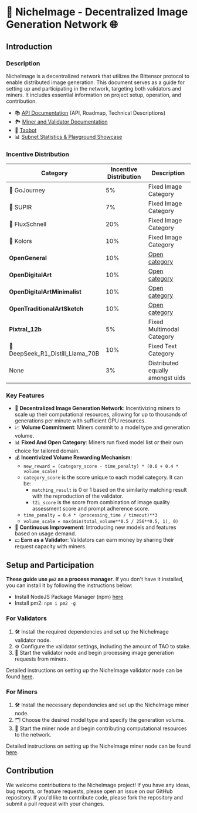 

# 🎨 NicheImage - Decentralized Image Generation Network 🌐

## Introduction

### Description
NicheImage is a decentralized network that utilizes the Bittensor protocol to enable distributed image generation. This document serves as a guide for setting up and participating in the network, targeting both validators and miners. It includes essential information on project setup, operation, and contribution.

- 📚 [API Documentation](https://docs.nichetensor.com) (API, Roadmap, Technical Descriptions)
- 🏞️ [Miner and Validator Documentation](https://chestnut-radar-416.notion.site/SN23-SocialTensor-Docs-75202763e797465b88f4d395cb1a14ef)
- 🤖 [Taobot](https://interact.tao.bot/social-tensor)
- 📊 [Subnet Statistics & Playground Showcase](https://studio.nichetensor.com/)

### Incentive Distribution

| Category        | Incentive Distribution | Description                                                                                                        |
|-----------------|------------------------|--------------------------------------------------------------------------------------------------------------------|
| 🧭 GoJourney       | 5%                     | Fixed Image Category                                                                                        |
| 🌟 SUPIR    | 7%                     | Fixed Image Category |
| 🌟 FluxSchnell | 20% | Fixed Image Category |
| 🌟 Kolors | 10% | Fixed Image Category |
| **OpenGeneral** | 10% | [Open category](/docs/open_category_reward_mechanism.md) |
| **OpenDigitalArt** | 10% | [Open category](/docs/open_category_reward_mechanism.md) |
| **OpenDigitalArtMinimalist** | 10% | [Open category](/docs/open_category_reward_mechanism.md) |
| **OpenTraditionalArtSketch** | 10% | [Open category](/docs/open_category_reward_mechanism.md) |
| **Pixtral_12b** | 5% | Fixed Multimodal Category |
| 🐋 DeepSeek_R1_Distill_Llama_70B | 10% | Fixed Text Category |
| None | 3% | Distributed equally amongst uids |

### Key Features
- 🚀 **Decentralized Image Generation Network**: Incentivizing miners to scale up their computational resources, allowing for up to thousands of generations per minute with sufficient GPU resources.
- 📈 **Volume Commitment**: Miners commit to a model type and generation volume.
- 📊 **Fixed And Open Category**: Miners run fixed model list or their own choice for tailored domain.
- 💰 **Incentivized Volume Rewarding Mechanism**: 
  - `new_reward = (category_score - time_penalty) * (0.6 + 0.4 * volume_scale)`
  - `category_score` is the score unique to each model category. It can be:
    - `matching_result` is 0 or 1 based on the similarity matching result with the reproduction of the validator.
    - `t2i_score` is the score from combination of image quality assessment score and prompt adherence score.
  - `time_penalty = 0.4 * (processing_time / timeout)**3`
  - `volume_scale = max(min(total_volume**0.5 / 256**0.5, 1), 0)`
- 🌟 **Continuous Improvement**: Introducing new models and features based on usage demand.
- 💵 **Earn as a Validator**: Validators can earn money by sharing their request capacity with miners.

## Setup and Participation

**These guide use `pm2` as a process manager**. If you don't have it installed, you can install it by following the instructions below:
- Install NodeJS Package Manager (npm) [here](https://nodejs.org/en/download/package-manager)
- Install pm2: `npm i pm2 -g`

### For Validators
1. 🛠️ Install the required dependencies and set up the NicheImage validator node.
2. ⚙️ Configure the validator settings, including the amount of TAO to stake.
3. 🚀 Start the validator node and begin processing image generation requests from miners.

Detailed instructions on setting up the NicheImage validator node can be found [here](docs/validator.md).

### For Miners
1. 🛠️ Install the necessary dependencies and set up the NicheImage miner node.
2. 🗂️ Choose the desired model type and specify the generation volume.
3. 🚀 Start the miner node and begin contributing computational resources to the network.

Detailed instructions on setting up the NicheImage miner node can be found [here](docs/miner.md).

## Contribution
We welcome contributions to the NicheImage project! If you have any ideas, bug reports, or feature requests, please open an issue on our GitHub repository. If you'd like to contribute code, please fork the repository and submit a pull request with your changes.

